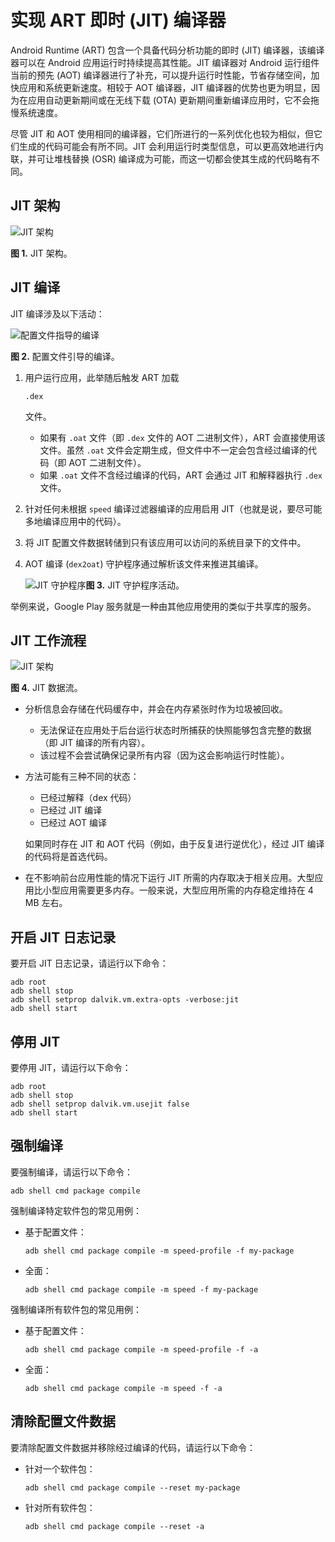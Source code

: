 # 实现 ART 即时 (JIT) 编译器

 

Android Runtime (ART) 包含一个具备代码分析功能的即时 (JIT) 编译器，该编译器可以在 Android 应用运行时持续提高其性能。JIT 编译器对 Android 运行组件当前的预先 (AOT) 编译器进行了补充，可以提升运行时性能，节省存储空间，加快应用和系统更新速度。相较于 AOT 编译器，JIT 编译器的优势也更为明显，因为在应用自动更新期间或在无线下载 (OTA) 更新期间重新编译应用时，它不会拖慢系统速度。

尽管 JIT 和 AOT 使用相同的编译器，它们所进行的一系列优化也较为相似，但它们生成的代码可能会有所不同。JIT 会利用运行时类型信息，可以更高效地进行内联，并可让堆栈替换 (OSR) 编译成为可能，而这一切都会使其生成的代码略有不同。

## JIT 架构

![JIT 架构](https://raw.githubusercontent.com/hhhaiai/Picture/main/img/202208151711524.png)

**图 1.** JIT 架构。

## JIT 编译

JIT 编译涉及以下活动：

![配置文件指导的编译](https://raw.githubusercontent.com/hhhaiai/Picture/main/img/202208151711772.png)

**图 2.** 配置文件引导的编译。

1. 用户运行应用，此举随后触发 ART 加载

     

    ```
    .dex
    ```

     

    文件。

    - 如果有 `.oat` 文件（即 `.dex` 文件的 AOT 二进制文件），ART 会直接使用该文件。虽然 `.oat` 文件会定期生成，但文件中不一定会包含经过编译的代码（即 AOT 二进制文件）。
    - 如果 `.oat` 文件不含经过编译的代码，ART 会通过 JIT 和解释器执行 `.dex` 文件。

2. 针对任何未根据 `speed` 编译过滤器编译的应用启用 JIT（也就是说，要尽可能多地编译应用中的代码）。

3. 将 JIT 配置文件数据转储到只有该应用可以访问的系统目录下的文件中。

4. AOT 编译 (`dex2oat`) 守护程序通过解析该文件来推进其编译。

    ![JIT 守护程序](https://raw.githubusercontent.com/hhhaiai/Picture/main/img/202208151711272.png)**图 3.** JIT 守护程序活动。

举例来说，Google Play 服务就是一种由其他应用使用的类似于共享库的服务。

## JIT 工作流程

![JIT 架构](https://raw.githubusercontent.com/hhhaiai/Picture/main/img/202208151711217.png)

**图 4.** JIT 数据流。

- 分析信息会存储在代码缓存中，并会在内存紧张时作为垃圾被回收。

    - 无法保证在应用处于后台运行状态时所捕获的快照能够包含完整的数据（即 JIT 编译的所有内容）。
    - 该过程不会尝试确保记录所有内容（因为这会影响运行时性能）。

- 方法可能有三种不同的状态：

    - 已经过解释（dex 代码）
    - 已经过 JIT 编译
    - 已经过 AOT 编译

    如果同时存在 JIT 和 AOT 代码（例如，由于反复进行逆优化），经过 JIT 编译的代码将是首选代码。

- 在不影响前台应用性能的情况下运行 JIT 所需的内存取决于相关应用。大型应用比小型应用需要更多内存。一般来说，大型应用所需的内存稳定维持在 4 MB 左右。

## 开启 JIT 日志记录

要开启 JIT 日志记录，请运行以下命令：

```
adb root
adb shell stop
adb shell setprop dalvik.vm.extra-opts -verbose:jit
adb shell start
```

## 停用 JIT

要停用 JIT，请运行以下命令：

```
adb root
adb shell stop
adb shell setprop dalvik.vm.usejit false
adb shell start
```

## 强制编译

要强制编译，请运行以下命令：

```
adb shell cmd package compile
```

强制编译特定软件包的常见用例：

- 基于配置文件：

    ```
    adb shell cmd package compile -m speed-profile -f my-package
    ```

- 全面：

    ```
    adb shell cmd package compile -m speed -f my-package
    ```

强制编译所有软件包的常见用例：

- 基于配置文件：

    ```
    adb shell cmd package compile -m speed-profile -f -a
    ```

- 全面：

    ```
    adb shell cmd package compile -m speed -f -a
    ```

## 清除配置文件数据

要清除配置文件数据并移除经过编译的代码，请运行以下命令：

- 针对一个软件包：

    ```
    adb shell cmd package compile --reset my-package
    ```

- 针对所有软件包：

    ```
    adb shell cmd package compile --reset -a
    ```